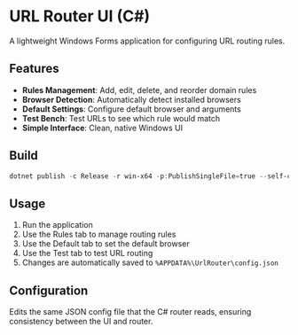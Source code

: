 # URL Router UI (C#)

A lightweight Windows Forms application for configuring URL routing rules.

## Features

- **Rules Management**: Add, edit, delete, and reorder domain rules
- **Browser Detection**: Automatically detect installed browsers
- **Default Settings**: Configure default browser and arguments
- **Test Bench**: Test URLs to see which rule would match
- **Simple Interface**: Clean, native Windows UI

## Build

```powershell
dotnet publish -c Release -r win-x64 -p:PublishSingleFile=true --self-contained false
```

## Usage

1. Run the application
2. Use the Rules tab to manage routing rules
3. Use the Default tab to set the default browser
4. Use the Test tab to test URL routing
5. Changes are automatically saved to `%APPDATA%\UrlRouter\config.json`

## Configuration

Edits the same JSON config file that the C# router reads, ensuring consistency between the UI and router.

